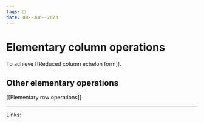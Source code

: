 ```yaml
---
tags: 🌱
date: 08--Jun--2023
---
```


# Elementary column operations
To achieve [[Reduced column echelon form]].
## Other elementary operations
[[Elementary row operations]]

---
Links: 